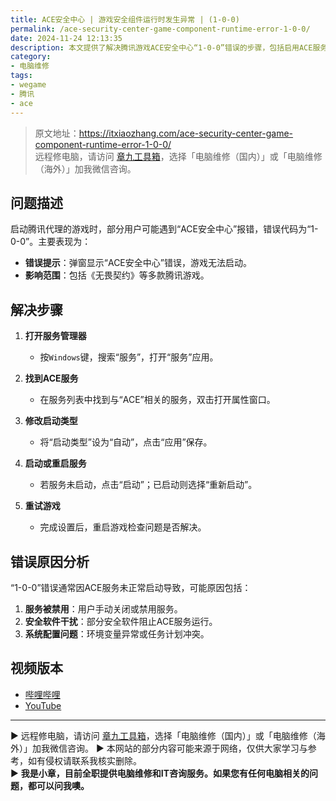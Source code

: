 ```yaml
---
title: ACE安全中心 | 游戏安全组件运行时发生异常 | (1-0-0)
permalink: /ace-security-center-game-component-runtime-error-1-0-0/
date: 2024-11-24 12:13:35
description: 本文提供了解决腾讯游戏ACE安全中心“1-0-0”错误的步骤，包括启用ACE服务和排除第三方软件干扰。
category:
- 电脑维修
tags:
- wegame
- 腾讯
- ace
---
```


> 原文地址：<https://itxiaozhang.com/ace-security-center-game-component-runtime-error-1-0-0/>  
> 远程修电脑，请访问 [章九工具箱](https://zhang9.com/)，选择「电脑维修（国内）」或「电脑维修（海外）」加我微信咨询。    


## 问题描述

启动腾讯代理的游戏时，部分用户可能遇到“ACE安全中心”报错，错误代码为“1-0-0”。主要表现为：  

- **错误提示**：弹窗显示“ACE安全中心”错误，游戏无法启动。  
- **影响范围**：包括《无畏契约》等多款腾讯游戏。  

## 解决步骤  

1. **打开服务管理器**  
   - 按`Windows`键，搜索“服务”，打开“服务”应用。  

2. **找到ACE服务**  
   - 在服务列表中找到与“ACE”相关的服务，双击打开属性窗口。  

3. **修改启动类型**  
   - 将“启动类型”设为“自动”，点击“应用”保存。  

4. **启动或重启服务**  
   - 若服务未启动，点击“启动”；已启动则选择“重新启动”。  

5. **重试游戏**  
   - 完成设置后，重启游戏检查问题是否解决。  

## 错误原因分析  

“1-0-0”错误通常因ACE服务未正常启动导致，可能原因包括：  

1. **服务被禁用**：用户手动关闭或禁用服务。  
2. **安全软件干扰**：部分安全软件阻止ACE服务运行。  
3. **系统配置问题**：环境变量异常或任务计划冲突。  
## 视频版本

- [哔哩哔哩](lianjie)
- [YouTube](lianjie)

---
▶ 远程修电脑，请访问 [章九工具箱](https://zhang9.com/)，选择「电脑维修（国内）」或「电脑维修（海外）」加我微信咨询。 
▶ 本网站的部分内容可能来源于网络，仅供大家学习与参考，如有侵权请联系我核实删除。  
▶ **我是小章，目前全职提供电脑维修和IT咨询服务。如果您有任何电脑相关的问题，都可以问我噢。**  

